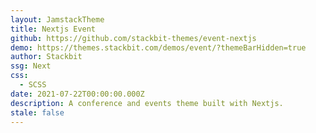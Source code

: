 ```yaml
---
layout: JamstackTheme
title: Nextjs Event
github: https://github.com/stackbit-themes/event-nextjs
demo: https://themes.stackbit.com/demos/event/?themeBarHidden=true
author: Stackbit
ssg: Next
css:
  - SCSS
date: 2021-07-22T00:00:00.000Z
description: A conference and events theme built with Nextjs.
stale: false
---
```

